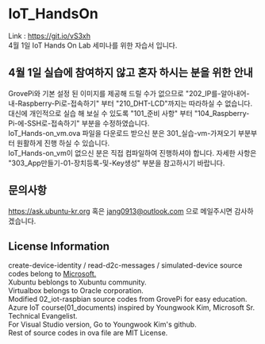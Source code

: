 # IoT_HandsOn
Link : https://git.io/vS3xh<br />
4월 1일 IoT Hands On Lab 세미나를 위한 자습서 입니다.

## 4월 1일 실습에 참여하지 않고 혼자 하시는 분을 위한 안내
GrovePi와 기본 설정 된 이미지를 제공해 드릴 수가 없으므로 "202_IP를-알아내어-내-Raspberry-Pi로-접속하기" 부터 "210_DHT-LCD"까지는 따라하실 수 없습니다.<br />
대신에 개인적으로 실습 해 보실 수 있도록 "101_준비 사항" 부터  "104_Raspberry-Pi-에-SSH로-접속하기" 부분을 수정하였습니다.<br />
IoT_Hands-on_vm.ova 파일을  다운로드 받으신 분은 301_실습-vm-가져오기 부분부터 원활하게 진행 하실 수 있습니다.<br />
IoT_Hands-on_vm이 없으신 분은 직접 컴파일하여 진행하셔야 합니다. 자세한 사항은 "303_App만들기-01-장치등록-및-Key생성" 부분을 참고하시기 바랍니다.

## 문의사항
https://ask.ubuntu-kr.org 혹은 jang0913@outlook.com 으로 메일주시면 감사하겠습니다.

## License Information
create-device-identity / read-d2c-messages / simulated-device source codes belong to [Microsoft.](https://docs.microsoft.com/ko-kr/azure/iot-hub/iot-hub-java-java-getstarted)  <br />
Xubuntu beblongs to Xubuntu community.<br />
Virtualbox belongs to Oracle corporation.<br />
Modified 02_iot-raspbian source codes from GrovePi for easy education.<br />
Azure IoT course(01_documents) inspired by Youngwook Kim, Microsoft Sr. Technical Evangelist.<br />
For Visual Studio version, Go to Youngwook Kim's github.<br />
Rest of source codes in ova file are MIT License.

